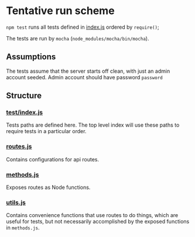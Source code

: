 Tentative run scheme
====================

`npm test` runs all tests defined in [index.js](index.js) ordered by `require()`;

The tests are run by `mocha` (`node_modules/mocha/bin/mocha`).

Assumptions
-----------

The tests assume that the server starts off clean, with just an admin account
seeded.  Admin account should have password `password`

Structure
---------

### [test/index.js](test/index.js)

Tests paths are defined here.  The top level index will use these paths to
require tests in a particular order.

### [routes.js](routes.js)

Contains configurations for api routes.

### [methods.js](methods.js)

Exposes routes as Node functions.

### [utils.js](utils.js)

Contains convenience functions that use routes to do things, which are useful for
tests, but not necessarily accomplished by the exposed functions in `methods.js`.
